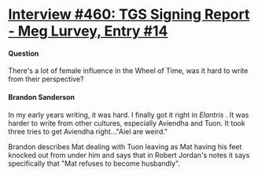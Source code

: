 # [Interview #460: TGS Signing Report - Meg Lurvey, Entry #14](https://www.theoryland.com/intvmain.php?i=460#14)

#### Question

There's a lot of female influence in the Wheel of Time, was it hard to write from their perspective?

#### Brandon Sanderson

In my early years writing, it was hard. I finally got it right in
*Elantris*
. It was harder to write from other cultures, especially Aviendha and Tuon. It took three tries to get Aviendha right..."Aiel are weird."

Brandon describes Mat dealing with Tuon leaving as Mat having his feet knocked out from under him and says that in Robert Jordan's notes it says specifically that "Mat refuses to become husbandly".

